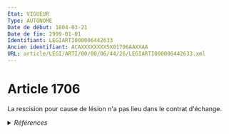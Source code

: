 ```yaml
---
État: VIGUEUR
Type: AUTONOME
Date de début: 1804-03-21
Date de fin: 2999-01-01
Identifiant: LEGIARTI000006442633
Ancien identifiant: ACAXXXXXXXX5X01706AAXXAA
URL: article/LEGI/ARTI/00/00/06/44/26/LEGIARTI000006442633.xml
---
```


<h1>Article 1706</h1>

La rescision pour cause de lésion n'a pas lieu dans le contrat d'échange.


<details>
  <summary><em>Références</em></summary>

  <h2>Références faites par l'article</h2>
  
  <ul>
    <li>
      CODIFICATION source Loi 1804-03-07
    </li>
    <li>
      CREATION source Loi 1804-03-07 promulguée le 17 mars 1804
    </li>
  </ul>
</details>
